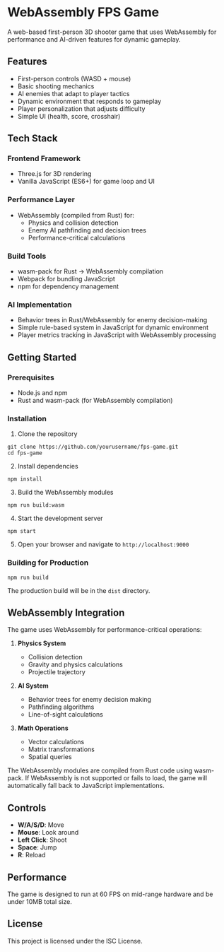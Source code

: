# WebAssembly FPS Game

A web-based first-person 3D shooter game that uses WebAssembly for performance and AI-driven features for dynamic gameplay.

## Features

- First-person controls (WASD + mouse)
- Basic shooting mechanics
- AI enemies that adapt to player tactics
- Dynamic environment that responds to gameplay
- Player personalization that adjusts difficulty
- Simple UI (health, score, crosshair)

## Tech Stack

### Frontend Framework
- Three.js for 3D rendering
- Vanilla JavaScript (ES6+) for game loop and UI

### Performance Layer
- WebAssembly (compiled from Rust) for:
  - Physics and collision detection
  - Enemy AI pathfinding and decision trees
  - Performance-critical calculations

### Build Tools
- wasm-pack for Rust → WebAssembly compilation
- Webpack for bundling JavaScript
- npm for dependency management

### AI Implementation
- Behavior trees in Rust/WebAssembly for enemy decision-making
- Simple rule-based system in JavaScript for dynamic environment
- Player metrics tracking in JavaScript with WebAssembly processing

## Getting Started

### Prerequisites

- Node.js and npm
- Rust and wasm-pack (for WebAssembly compilation)

### Installation

1. Clone the repository
```
git clone https://github.com/yourusername/fps-game.git
cd fps-game
```

2. Install dependencies
```
npm install
```

3. Build the WebAssembly modules
```
npm run build:wasm
```

4. Start the development server
```
npm start
```

5. Open your browser and navigate to `http://localhost:9000`

### Building for Production

```
npm run build
```

The production build will be in the `dist` directory.

## WebAssembly Integration

The game uses WebAssembly for performance-critical operations:

1. **Physics System**
   - Collision detection
   - Gravity and physics calculations
   - Projectile trajectory

2. **AI System**
   - Behavior trees for enemy decision making
   - Pathfinding algorithms
   - Line-of-sight calculations

3. **Math Operations**
   - Vector calculations
   - Matrix transformations
   - Spatial queries

The WebAssembly modules are compiled from Rust code using wasm-pack. If WebAssembly is not supported or fails to load, the game will automatically fall back to JavaScript implementations.

## Controls

- **W/A/S/D**: Move
- **Mouse**: Look around
- **Left Click**: Shoot
- **Space**: Jump
- **R**: Reload

## Performance

The game is designed to run at 60 FPS on mid-range hardware and be under 10MB total size.

## License

This project is licensed under the ISC License.